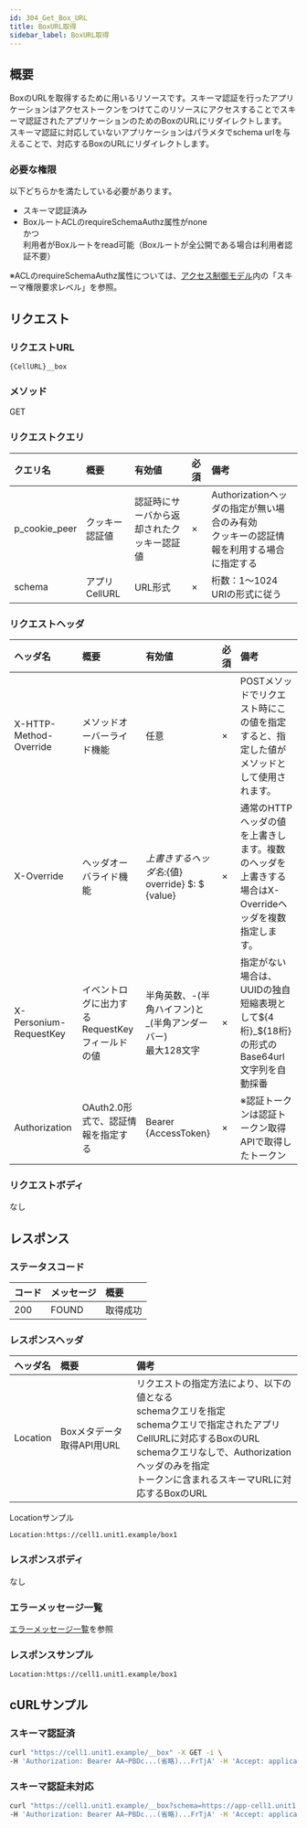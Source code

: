 ```yaml
---
id: 304_Get_Box_URL
title: BoxURL取得
sidebar_label: BoxURL取得
---
```

## 概要
BoxのURLを取得するために用いるリソースです。スキーマ認証を行ったアプリケーションはアクセストークンをつけてこのリソースにアクセスすることでスキーマ認証されたアプリケーションのためのBoxのURLにリダイレクトします。  
スキーマ認証に対応していないアプリケーションはパラメタでschema urlを与えることで、対応するBoxのURLにリダイレクトします。

### 必要な権限
以下どちらかを満たしている必要があります。
* スキーマ認証済み
* BoxルートACLのrequireSchemaAuthz属性がnone  
かつ  
利用者がBoxルートをread可能（Boxルートが全公開である場合は利用者認証不要）

※ACLのrequireSchemaAuthz属性については、[アクセス制御モデル](006_Access_Control.md)内の「スキーマ権限要求レベル」を参照。

## リクエスト
### リクエストURL
```
{CellURL}__box
```
### メソッド
GET

### リクエストクエリ

|クエリ名|概要|有効値|必須|備考|
|:--|:--|:--|:--|:--|
|p_cookie_peer|クッキー認証値|認証時にサーバから返却されたクッキー認証値|×|Authorizationヘッダの指定が無い場合のみ有効<br>クッキーの認証情報を利用する場合に指定する|
|schema|アプリCellURL|URL形式|×|桁数：1&#65374;1024<br>URIの形式に従う|


### リクエストヘッダ

|ヘッダ名|概要|有効値|必須|備考|
|:--|:--|:--|:--|:--|
|X-HTTP-Method-Override|メソッドオーバーライド機能|任意|×|POSTメソッドでリクエスト時にこの値を指定すると、指定した値がメソッドとして使用されます。|
|X-Override|ヘッダオーバライド機能|${上書きするヘッダ名}:${値}  override} $: $ {value}|×|通常のHTTPヘッダの値を上書きします。複数のヘッダを上書きする場合はX-Overrideヘッダを複数指定します。|
|X-Personium-RequestKey|イベントログに出力するRequestKeyフィールドの値|半角英数、-(半角ハイフン)と_(半角アンダーバー)<br>最大128文字|×|指定がない場合は、UUIDの独自短縮表現として${4桁}_${18桁}の形式のBase64url文字列を自動採番|
|Authorization|OAuth2.0形式で、認証情報を指定する|Bearer {AccessToken}|×|※認証トークンは認証トークン取得APIで取得したトークン|
### リクエストボディ
なし


## レスポンス
### ステータスコード

|コード|メッセージ|概要|
|:--|:--|:--|
|200|FOUND|取得成功|
### レスポンスヘッダ

|ヘッダ名|概要|備考|
|:--|:--|:--|
|Location|Boxメタデータ取得API用URL|リクエストの指定方法により、以下の値となる<br>schemaクエリを指定<br>schemaクエリで指定されたアプリCellURLに対応するBoxのURL<br>schemaクエリなしで、Authorizationヘッダのみを指定<br>トークンに含まれるスキーマURLに対応するBoxのURL|
Locationサンプル
```
Location:https://cell1.unit1.example/box1
```

### レスポンスボディ
なし

### エラーメッセージ一覧
[エラーメッセージ一覧](004_Error_Messages.md)を参照

### レスポンスサンプル
```
Location:https://cell1.unit1.example/box1
```

## cURLサンプル
### スキーマ認証済
```sh
curl "https://cell1.unit1.example/__box" -X GET -i \
-H 'Authorization: Bearer AA~PBDc...(省略)...FrTjA' -H 'Accept: application/json'
```
### スキーマ認証未対応
```sh
curl "https://cell1.unit1.example/__box?schema=https://app-cell1.unit1.example/" -X GET -i \
-H 'Authorization: Bearer AA~PBDc...(省略)...FrTjA' -H 'Accept: application/json'
```

